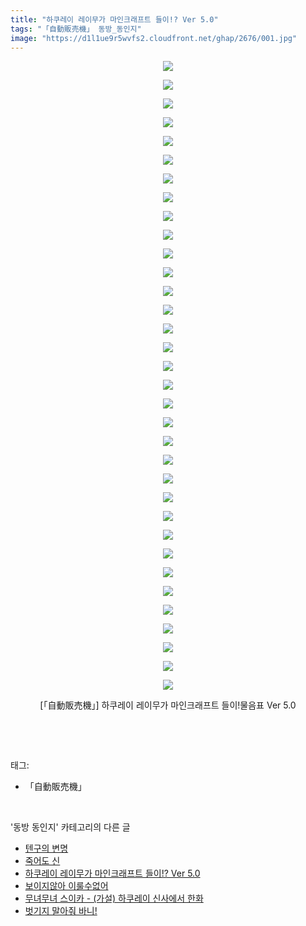 ```yaml
---
title: "하쿠레이 레이무가 마인크래프트 들이!? Ver 5.0"
tags: "「自動販売機」 동방_동인지"
image: "https://d1l1ue9r5wvfs2.cloudfront.net/ghap/2676/001.jpg"
---
```

<div class="article">
<p style="text-align: center; clear: none; float: none;"><img src="{{ site.imgserver9 }}/ghap/2676/001.jpg"/></p>
<p style="text-align: center; clear: none; float: none;"><img src="{{ site.imgserver9 }}/ghap/2676/002.jpg"/></p>
<p style="text-align: center; clear: none; float: none;"><img src="{{ site.imgserver9 }}/ghap/2676/003.jpg"/></p>
<p style="text-align: center; clear: none; float: none;"><img src="{{ site.imgserver9 }}/ghap/2676/004.jpg"/></p>
<p style="text-align: center; clear: none; float: none;"><img src="{{ site.imgserver9 }}/ghap/2676/005.jpg"/></p>
<p style="text-align: center; clear: none; float: none;"><img src="{{ site.imgserver9 }}/ghap/2676/006.jpg"/></p>
<p style="text-align: center; clear: none; float: none;"><img src="{{ site.imgserver9 }}/ghap/2676/007.jpg"/></p>
<p style="text-align: center; clear: none; float: none;"><img src="{{ site.imgserver9 }}/ghap/2676/008.jpg"/></p>
<p style="text-align: center; clear: none; float: none;"><img src="{{ site.imgserver9 }}/ghap/2676/009.jpg"/></p>
<p style="text-align: center; clear: none; float: none;"><img src="{{ site.imgserver9 }}/ghap/2676/010.jpg"/></p>
<p style="text-align: center; clear: none; float: none;"><img src="{{ site.imgserver9 }}/ghap/2676/011.jpg"/></p>
<p style="text-align: center; clear: none; float: none;"><img src="{{ site.imgserver9 }}/ghap/2676/012.jpg"/></p>
<p style="text-align: center; clear: none; float: none;"><img src="{{ site.imgserver9 }}/ghap/2676/013.jpg"/></p>
<p style="text-align: center; clear: none; float: none;"><img src="{{ site.imgserver9 }}/ghap/2676/014.jpg"/></p>
<p style="text-align: center; clear: none; float: none;"><img src="{{ site.imgserver9 }}/ghap/2676/015.jpg"/></p>
<p style="text-align: center; clear: none; float: none;"><img src="{{ site.imgserver9 }}/ghap/2676/016.jpg"/></p>
<p style="text-align: center; clear: none; float: none;"><img src="{{ site.imgserver9 }}/ghap/2676/017.jpg"/></p>
<p style="text-align: center; clear: none; float: none;"><img src="{{ site.imgserver9 }}/ghap/2676/018.jpg"/></p>
<p style="text-align: center; clear: none; float: none;"><img src="{{ site.imgserver9 }}/ghap/2676/019.jpg"/></p>
<p style="text-align: center; clear: none; float: none;"><img src="{{ site.imgserver9 }}/ghap/2676/020.jpg"/></p>
<p style="text-align: center; clear: none; float: none;"><img src="{{ site.imgserver9 }}/ghap/2676/021.jpg"/></p>
<p style="text-align: center; clear: none; float: none;"><img src="{{ site.imgserver9 }}/ghap/2676/022.jpg"/></p>
<p style="text-align: center; clear: none; float: none;"><img src="{{ site.imgserver9 }}/ghap/2676/023.jpg"/></p>
<p style="text-align: center; clear: none; float: none;"><img src="{{ site.imgserver9 }}/ghap/2676/024.jpg"/></p>
<p style="text-align: center; clear: none; float: none;"><img src="{{ site.imgserver9 }}/ghap/2676/025.jpg"/></p>
<p style="text-align: center; clear: none; float: none;"><img src="{{ site.imgserver9 }}/ghap/2676/026.jpg"/></p>
<p style="text-align: center; clear: none; float: none;"><img src="{{ site.imgserver9 }}/ghap/2676/027.jpg"/></p>
<p style="text-align: center; clear: none; float: none;"><img src="{{ site.imgserver9 }}/ghap/2676/028.jpg"/></p>
<p style="text-align: center; clear: none; float: none;"><img src="{{ site.imgserver9 }}/ghap/2676/029.jpg"/></p>
<p style="text-align: center; clear: none; float: none;"><img src="{{ site.imgserver9 }}/ghap/2676/030.jpg"/></p>
<p style="text-align: center; clear: none; float: none;"><img src="{{ site.imgserver9 }}/ghap/2676/031.jpg"/></p>
<p style="text-align: center; clear: none; float: none;"><img src="{{ site.imgserver9 }}/ghap/2676/032.jpg"/></p>
<p style="text-align: center; clear: none; float: none;"><img src="{{ site.imgserver9 }}/ghap/2676/033.jpg"/></p>
<p style="text-align: center; clear: none; float: none;"><img src="{{ site.imgserver9 }}/ghap/2676/034.jpg"/></p>
<p style="text-align: center; clear: none; float: none;">[「自動販売機」] 하쿠레이 레이무가 마인크래프트 들이!물음표 Ver 5.0</p>
<p><br/></p>
</div><br/>
<div class="tagTrail">
<p>태그: </p>
<ul>
<li>「自動販売機」</li>
</ul>
</div><br/>
<div class="another">
<p>'동방 동인지' 카테고리의 다른 글</p>
<ul>
<li><a href="/ghap_2678">텐구의 변명</a></li>
<li><a href="/ghap_2677">죽어도 신</a></li>
<li><a href="/ghap_2676">하쿠레이 레이무가 마인크래프트 들이!? Ver 5.0</a></li>
<li><a href="/ghap_2675">보이지않아 이룰수없어</a></li>
<li><a href="/ghap_2674">무녀무녀 스이카 - (가설) 하쿠레이 신사에서 한화</a></li>
<li><a href="/ghap_2673">벗기지 말아줘 바니!</a></li>
</ul>
</div><br/>
<div class="cb_module cb_fluid">
<div class="cb_wrt cb_profile">
</div><!-- commentList close -->
</div><br/>
